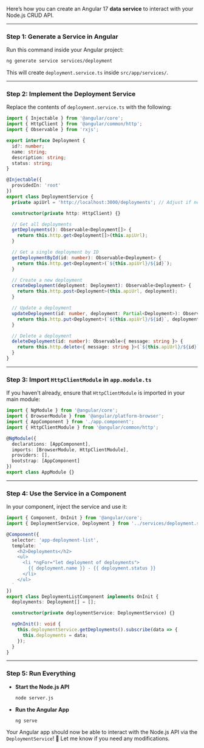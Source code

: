 Here’s how you can create an Angular 17 **data service** to interact with your Node.js CRUD API.  

---

### **Step 1: Generate a Service in Angular**  
Run this command inside your Angular project:  
```sh
ng generate service services/deployment
```
This will create `deployment.service.ts` inside `src/app/services/`.

---

### **Step 2: Implement the Deployment Service**  
Replace the contents of `deployment.service.ts` with the following:  

```typescript
import { Injectable } from '@angular/core';
import { HttpClient } from '@angular/common/http';
import { Observable } from 'rxjs';

export interface Deployment {
  id?: number;
  name: string;
  description: string;
  status: string;
}

@Injectable({
  providedIn: 'root'
})
export class DeploymentService {
  private apiUrl = 'http://localhost:3000/deployments'; // Adjust if needed

  constructor(private http: HttpClient) {}

  // Get all deployments
  getDeployments(): Observable<Deployment[]> {
    return this.http.get<Deployment[]>(this.apiUrl);
  }

  // Get a single deployment by ID
  getDeploymentById(id: number): Observable<Deployment> {
    return this.http.get<Deployment>(`${this.apiUrl}/${id}`);
  }

  // Create a new deployment
  createDeployment(deployment: Deployment): Observable<Deployment> {
    return this.http.post<Deployment>(this.apiUrl, deployment);
  }

  // Update a deployment
  updateDeployment(id: number, deployment: Partial<Deployment>): Observable<Deployment> {
    return this.http.put<Deployment>(`${this.apiUrl}/${id}`, deployment);
  }

  // Delete a deployment
  deleteDeployment(id: number): Observable<{ message: string }> {
    return this.http.delete<{ message: string }>(`${this.apiUrl}/${id}`);
  }
}
```

---

### **Step 3: Import `HttpClientModule` in `app.module.ts`**
If you haven't already, ensure that `HttpClientModule` is imported in your main module:

```typescript
import { NgModule } from '@angular/core';
import { BrowserModule } from '@angular/platform-browser';
import { AppComponent } from './app.component';
import { HttpClientModule } from '@angular/common/http';

@NgModule({
  declarations: [AppComponent],
  imports: [BrowserModule, HttpClientModule],
  providers: [],
  bootstrap: [AppComponent]
})
export class AppModule {}
```

---

### **Step 4: Use the Service in a Component**  
In your component, inject the service and use it:

```typescript
import { Component, OnInit } from '@angular/core';
import { DeploymentService, Deployment } from '../services/deployment.service';

@Component({
  selector: 'app-deployment-list',
  template: `
    <h2>Deployments</h2>
    <ul>
      <li *ngFor="let deployment of deployments">
        {{ deployment.name }} - {{ deployment.status }}
      </li>
    </ul>
  `
})
export class DeploymentListComponent implements OnInit {
  deployments: Deployment[] = [];

  constructor(private deploymentService: DeploymentService) {}

  ngOnInit(): void {
    this.deploymentService.getDeployments().subscribe(data => {
      this.deployments = data;
    });
  }
}
```

---

### **Step 5: Run Everything**
- **Start the Node.js API**
  ```sh
  node server.js
  ```
- **Run the Angular App**
  ```sh
  ng serve
  ```

Your Angular app should now be able to interact with the Node.js API via the `DeploymentService`! 🚀 Let me know if you need any modifications.
